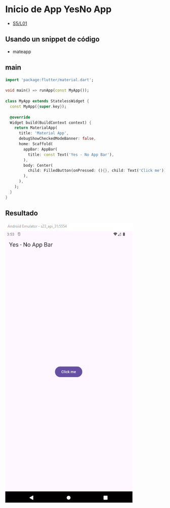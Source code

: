 Inicio de App YesNo App
========================

- [S5/L01](https://www.youtube.com/watch?v=tvd014jvMHw&list=PLCKuOXG0bPi0sIn-nDsi7ma9OV6MEMkxj&index=57)

## Usando un snippet de código

- mateapp

## main

```dart
import 'package:flutter/material.dart';

void main() => runApp(const MyApp());

class MyApp extends StatelessWidget {
  const MyApp({super.key});

  @override
  Widget build(BuildContext context) {
    return MaterialApp(
      title: 'Material App',
      debugShowCheckedModeBanner: false,
      home: Scaffold(
        appBar: AppBar(
          title: const Text('Yes - No App Bar'),
        ),
        body: Center(
          child: FilledButton(onPressed: (){}, child: Text('Click me')),
        ),
      ),
    );
  }
}
```

## Resultado

![alt text](image.png)

